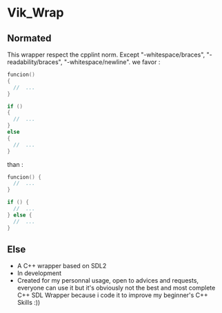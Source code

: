 # Vik_Wrap

## Normated

This wrapper respect the cpplint norm. Except "-whitespace/braces", "-readability/braces", "-whitespace/newline".
we favor :
```cpp
funcion()
{
  //  ...
}

if ()
{
  //  ...
}
else
{
  //  ...
}
```
than :

```cpp
funcion() {
  //  ...
}

if () {
  //  ...
} else {
  //  ...
}
```
## Else

- A C++ wrapper based on SDL2
- In development
- Created for my personnal usage, open to advices and requests, everyone can use it but it's obviously not the best and most complete C++ SDL Wrapper because i code it to improve my beginner's C++ Skills :)) 
